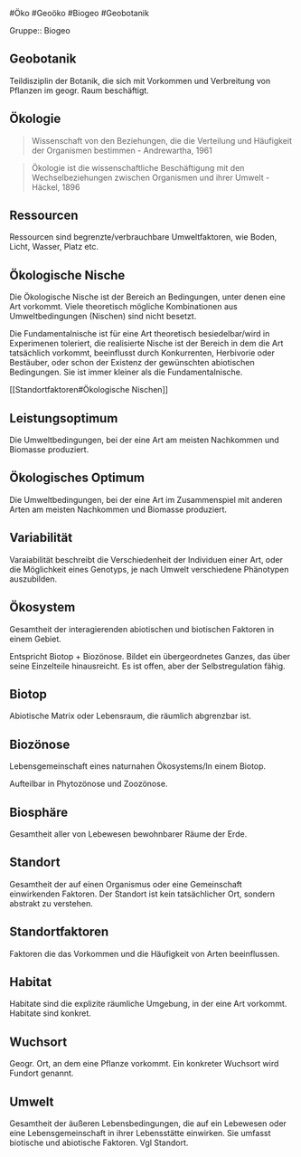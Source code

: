 #Öko #Geoöko #Biogeo #Geobotanik

Gruppe:: Biogeo

## Geobotanik

Teildisziplin der Botanik, die sich mit Vorkommen und Verbreitung von Pflanzen im geogr. Raum beschäftigt.

## Ökologie

> Wissenschaft von den Beziehungen, die die Verteilung und Häufigkeit der Organismen bestimmen
\- Andrewartha, 1961

> Ökologie ist die wissenschaftliche Beschäftigung mit den Wechselbeziehungen zwischen Organismen und ihrer Umwelt
 \- Häckel, 1896

## Ressourcen

Ressourcen sind begrenzte/verbrauchbare Umweltfaktoren, wie Boden, Licht, Wasser, Platz etc.

## Ökologische Nische

Die Ökologische Nische ist der Bereich an Bedingungen, unter denen eine Art vorkommt. Viele theoretisch mögliche Kombinationen aus Umweltbedingungen (Nischen) sind nicht besetzt.

Die Fundamentalnische ist für eine Art theoretisch besiedelbar/wird in Experimenen toleriert, die realisierte Nische ist der Bereich in dem die Art tatsächlich vorkommt, beeinflusst durch Konkurrenten, Herbivorie oder Bestäuber, oder schon der Existenz der gewünschten abiotischen Bedingungen. Sie ist immer kleiner als die Fundamentalnische.

[[Standortfaktoren#Ökologische Nischen]]

## Leistungsoptimum 

Die Umweltbedingungen, bei der eine Art am meisten Nachkommen und Biomasse produziert.

## Ökologisches Optimum

Die Umweltbedingungen, bei der eine Art im Zusammenspiel mit anderen Arten am meisten Nachkommen und Biomasse produziert.

## Variabilität

Varaiabilität beschreibt die Verschiedenheit der Individuen einer Art, oder die Möglichkeit eines Genotyps, je nach Umwelt verschiedene Phänotypen auszubilden. 

## Ökosystem

Gesamtheit der interagierenden abiotischen und biotischen Faktoren in einem Gebiet.

Entspricht Biotop + Biozönose. Bildet ein übergeordnetes Ganzes, das über seine Einzelteile hinausreicht. Es ist offen, aber der Selbstregulation fähig.

## Biotop

Abiotische Matrix oder Lebensraum, die räumlich abgrenzbar ist.

## Biozönose

Lebensgemeinschaft eines naturnahen Ökosystems/In einem Biotop.

Aufteilbar in Phytozönose und Zoozönose.

## Biosphäre

Gesamtheit aller von Lebewesen bewohnbarer Räume der Erde.

## Standort

Gesamtheit der auf einen Organismus oder eine Gemeinschaft einwirkenden Faktoren. Der Standort ist kein tatsächlicher Ort, sondern abstrakt zu verstehen.

## Standortfaktoren

Faktoren die das Vorkommen und die Häufigkeit von Arten beeinflussen.

## Habitat

Habitate sind die explizite räumliche Umgebung, in der eine Art vorkommt. Habitate sind konkret.

## Wuchsort

Geogr. Ort, an dem eine Pflanze vorkommt. Ein konkreter Wuchsort wird Fundort genannt.

## Umwelt

Gesamtheit der äußeren Lebensbedingungen, die auf ein Lebewesen oder eine Lebensgemeinschaft in ihrer Lebensstätte einwirken. Sie umfasst biotische und abiotische Faktoren. Vgl Standort.